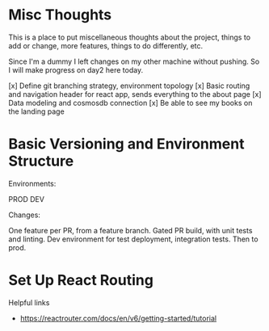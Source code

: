 # Misc Thoughts

This is a place to put miscellaneous thoughts about the project, things to add or change, more features, things to do differently, etc. 


Since I'm a dummy I left changes on my other machine without pushing. So I will make progress on day2 here today.

[x] Define git branching strategy, environment topology
[x] Basic routing and navigation header for react app, sends everything to the about page
[x] Data modeling and cosmosdb connection
[x] Be able to see my books on the landing page


# Basic Versioning and Environment Structure

Environments:

PROD
DEV

Changes: 

One feature per PR, from a feature branch. Gated PR build, with unit tests and linting. Dev environment for test deployment, integration tests. Then to prod.

# Set Up React Routing 


Helpful links

- <https://reactrouter.com/docs/en/v6/getting-started/tutorial>
